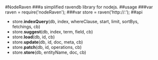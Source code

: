 #NodeRaven
###a simplified ravendb library for nodejs.
##usage
###var raven = require('nodeRaven');
###var store = raven('http://<server address>:<port>');
##api
* store.<b>indexQuery</b>(db, index, whereClause, start, limit, sortBys, fetchings, cb)
* store.<b>suggest</b>(db, index, term, field, cb)
* store.<b>load</b>(db, id, cb)
* store.<b>update</b>(db, id, doc, meta, cb)
* store.<b>patch</b>(db, id, operations, cb)
* store.<b>store</b>(db, entityName, doc, cb)